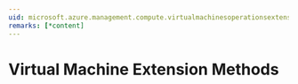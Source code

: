 ```yaml
---
uid: microsoft.azure.management.compute.virtualmachinesoperationsextensions
remarks: [*content]
---
```


# Virtual Machine Extension Methods